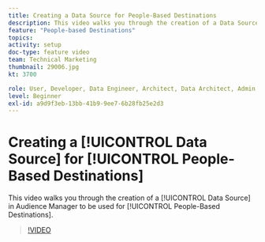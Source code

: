 ```yaml
---
title: Creating a Data Source for People-Based Destinations
description: This video walks you through the creation of a Data Source in Audience Manager to be used for People-Based Destinations.
feature: "People-based Destinations"
topics: 
activity: setup
doc-type: feature video
team: Technical Marketing
thumbnail: 29006.jpg
kt: 3700

role: User, Developer, Data Engineer, Architect, Data Architect, Admin, Leader
level: Beginner
exl-id: a9d9f3eb-13bb-41b9-9ee7-6b28fb25e2d3
---
```

# Creating a [!UICONTROL Data Source] for [!UICONTROL People-Based Destinations]

This video walks you through the creation of a [!UICONTROL Data Source] in Audience Manager to be used for [!UICONTROL People-Based Destinations].

>[!VIDEO](https://video.tv.adobe.com/v/29006/?quality=12)
